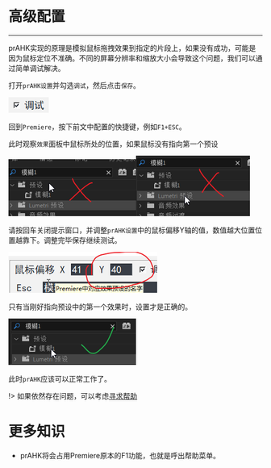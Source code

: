 # 高级配置

------

prAHK实现的原理是模拟鼠标拖拽效果到指定的片段上，如果没有成功，可能是因为鼠标定位不准确。不同的屏幕分辨率和缩放大小会导致这个问题，我们可以通过简单调试解决。

打开`prAHK设置`并勾选`调试`，然后点击`保存`。

![image-20230213220544292](image-20230213220544292.png)

回到`Premiere`，按下前文中配置的快捷键，例如`F1+ESC`。

此时观察`效果`面板中鼠标所处的位置，如果鼠标没有指向第一个预设

![image-20230213221705790](image-20230213221705790.png)![image-20230213221835206](image-20230213221835206.png)

请按回车关闭提示窗口，并调整`prAHK设置`中的鼠标偏移Y轴的值，数值越大位置位置越靠下。调整完毕保存继续测试。

![image-20230213223004126](image-20230213223004126.png)

只有当刚好指向预设中的第一个效果时，设置才是正确的。

![image-20230213222712381](image-20230213222712381.png)

此时`prAHK`应该可以正常工作了。

!> 如果依然存在问题，可以考虑[寻求帮助](寻求帮助)

# 更多知识

- prAHK将会占用Premiere原本的F1功能，也就是呼出帮助菜单。

